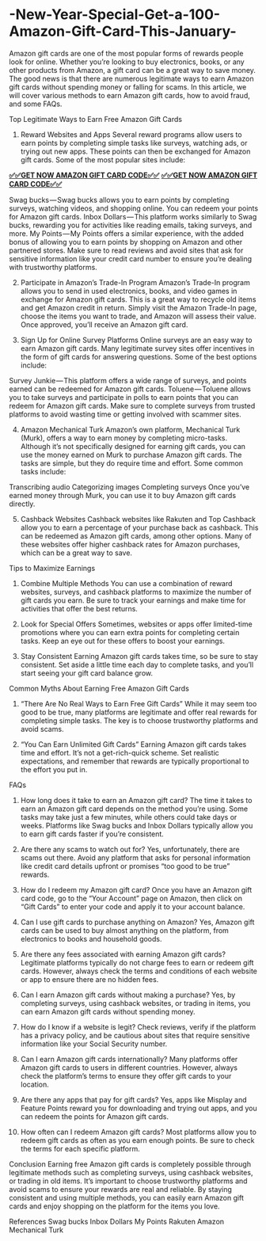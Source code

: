 # -New-Year-Special-Get-a-100-Amazon-Gift-Card-This-January-
Amazon gift cards are one of the most popular forms of rewards people look for online. Whether you’re looking to buy electronics, books, or any other products from Amazon, a gift card can be a great way to save money. The good news is that there are numerous legitimate ways to earn Amazon gift cards without spending money or falling for scams. In this article, we will cover various methods to earn Amazon gift cards, how to avoid fraud, and some FAQs.

Top Legitimate Ways to Earn Free Amazon Gift Cards
1. Reward Websites and Apps
Several reward programs allow users to earn points by completing simple tasks like surveys, watching ads, or trying out new apps. These points can then be exchanged for Amazon gift cards. Some of the most popular sites include:

**[✅✅GET NOW AMAZON GIFT CARD CODE✅✅](https://webtorewards.com/amazon-gift-card/)**
**[✅✅GET NOW AMAZON GIFT CARD CODE✅✅](https://webtorewards.com/amazon-gift-card/)**



Swag bucks — Swag bucks allows you to earn points by completing surveys, watching videos, and shopping online. You can redeem your points for Amazon gift cards.
Inbox Dollars — This platform works similarly to Swag bucks, rewarding you for activities like reading emails, taking surveys, and more.
My Points — My Points offers a similar experience, with the added bonus of allowing you to earn points by shopping on Amazon and other partnered stores.
Make sure to read reviews and avoid sites that ask for sensitive information like your credit card number to ensure you’re dealing with trustworthy platforms.

2. Participate in Amazon’s Trade-In Program
Amazon’s Trade-In program allows you to send in used electronics, books, and video games in exchange for Amazon gift cards. This is a great way to recycle old items and get Amazon credit in return. Simply visit the Amazon Trade-In page, choose the items you want to trade, and Amazon will assess their value. Once approved, you’ll receive an Amazon gift card.

3. Sign Up for Online Survey Platforms
Online surveys are an easy way to earn Amazon gift cards. Many legitimate survey sites offer incentives in the form of gift cards for answering questions. Some of the best options include:

Survey Junkie — This platform offers a wide range of surveys, and points earned can be redeemed for Amazon gift cards.
Toluene — Toluene allows you to take surveys and participate in polls to earn points that you can redeem for Amazon gift cards.
Make sure to complete surveys from trusted platforms to avoid wasting time or getting involved with scammer sites.

4. Amazon Mechanical Turk
Amazon’s own platform, Mechanical Turk (Murk), offers a way to earn money by completing micro-tasks. Although it’s not specifically designed for earning gift cards, you can use the money earned on Murk to purchase Amazon gift cards. The tasks are simple, but they do require time and effort. Some common tasks include:

Transcribing audio
Categorizing images
Completing surveys
Once you’ve earned money through Murk, you can use it to buy Amazon gift cards directly.

5. Cashback Websites
Cashback websites like Rakuten and Top Cashback allow you to earn a percentage of your purchase back as cashback. This can be redeemed as Amazon gift cards, among other options. Many of these websites offer higher cashback rates for Amazon purchases, which can be a great way to save.

Tips to Maximize Earnings
1. Combine Multiple Methods
You can use a combination of reward websites, surveys, and cashback platforms to maximize the number of gift cards you earn. Be sure to track your earnings and make time for activities that offer the best returns.

2. Look for Special Offers
Sometimes, websites or apps offer limited-time promotions where you can earn extra points for completing certain tasks. Keep an eye out for these offers to boost your earnings.

3. Stay Consistent
Earning Amazon gift cards takes time, so be sure to stay consistent. Set aside a little time each day to complete tasks, and you’ll start seeing your gift card balance grow.

Common Myths About Earning Free Amazon Gift Cards
1. “There Are No Real Ways to Earn Free Gift Cards”
While it may seem too good to be true, many platforms are legitimate and offer real rewards for completing simple tasks. The key is to choose trustworthy platforms and avoid scams.

2. “You Can Earn Unlimited Gift Cards”
Earning Amazon gift cards takes time and effort. It’s not a get-rich-quick scheme. Set realistic expectations, and remember that rewards are typically proportional to the effort you put in.

FAQs

1. How long does it take to earn an Amazon gift card?
The time it takes to earn an Amazon gift card depends on the method you’re using. Some tasks may take just a few minutes, while others could take days or weeks. Platforms like Swag bucks and Inbox Dollars typically allow you to earn gift cards faster if you’re consistent.

2. Are there any scams to watch out for?
Yes, unfortunately, there are scams out there. Avoid any platform that asks for personal information like credit card details upfront or promises “too good to be true” rewards.

3. How do I redeem my Amazon gift card?
Once you have an Amazon gift card code, go to the “Your Account” page on Amazon, then click on “Gift Cards” to enter your code and apply it to your account balance.

4. Can I use gift cards to purchase anything on Amazon?
Yes, Amazon gift cards can be used to buy almost anything on the platform, from electronics to books and household goods.

5. Are there any fees associated with earning Amazon gift cards?
Legitimate platforms typically do not charge fees to earn or redeem gift cards. However, always check the terms and conditions of each website or app to ensure there are no hidden fees.

6. Can I earn Amazon gift cards without making a purchase?
Yes, by completing surveys, using cashback websites, or trading in items, you can earn Amazon gift cards without spending money.

7. How do I know if a website is legit?
Check reviews, verify if the platform has a privacy policy, and be cautious about sites that require sensitive information like your Social Security number.

8. Can I earn Amazon gift cards internationally?
Many platforms offer Amazon gift cards to users in different countries. However, always check the platform’s terms to ensure they offer gift cards to your location.

9. Are there any apps that pay for gift cards?
Yes, apps like Misplay and Feature Points reward you for downloading and trying out apps, and you can redeem the points for Amazon gift cards.

10. How often can I redeem Amazon gift cards?
Most platforms allow you to redeem gift cards as often as you earn enough points. Be sure to check the terms for each specific platform.

Conclusion
Earning free Amazon gift cards is completely possible through legitimate methods such as completing surveys, using cashback websites, or trading in old items. It’s important to choose trustworthy platforms and avoid scams to ensure your rewards are real and reliable. By staying consistent and using multiple methods, you can easily earn Amazon gift cards and enjoy shopping on the platform for the items you love.

References
Swag bucks
Inbox Dollars
My Points
Rakuten
Amazon Mechanical Turk
